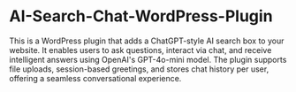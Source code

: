 # AI-Search-Chat-WordPress-Plugin
This is a WordPress plugin that adds a ChatGPT-style AI search box to your website. It enables users to ask questions, interact via chat, and receive intelligent answers using OpenAI's GPT-4o-mini model. The plugin supports file uploads, session-based greetings, and stores chat history per user, offering a seamless conversational experience.
